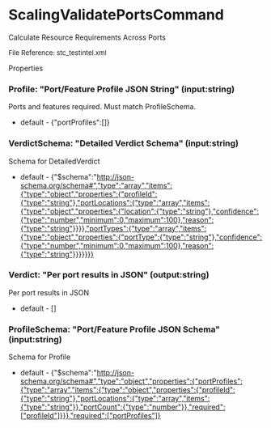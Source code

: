 # ScalingValidatePortsCommand

Calculate Resource Requirements Across Ports

<font size="2">File Reference: stc_testintel.xml</font>

<text>Properties</text>

### Profile: "Port/Feature Profile JSON String" (input:string)

Ports and features required. Must match ProfileSchema.

* default - {"portProfiles":[]}
### VerdictSchema: "Detailed Verdict Schema" (input:string)

Schema for DetailedVerdict

* default - {"$schema":"http://json-schema.org/schema#","type":"array","items":{"type":"object","properties":{"profileId":{"type":"string"},"portLocations":{"type":"array","items":{"type":"object","properties":{"location":{"type":"string"},"confidence":{"type":"number","minimum":0,"maximum":100},"reason":{"type":"string"}}}},"portTypes":{"type":"array","items":{"type":"object","properties":{"portType":{"type":"string"},"confidence":{"type":"number","minimum":0,"maximum":100},"reason":{"type":"string"}}}}}}}
### Verdict: "Per port results in JSON" (output:string)

Per port results in JSON

* default - []
### ProfileSchema: "Port/Feature Profile JSON Schema" (input:string)

Schema for Profile

* default - {"$schema":"http://json-schema.org/schema#","type":"object","properties":{"portProfiles":{"type":"array","items":{"type":"object","properties":{"profileId":{"type":"string"},"portLocations":{"type":"array","items":{"type":"string"}},"portCount":{"type":"number"}},"required":["profileId"]}}},"required":["portProfiles"]}
